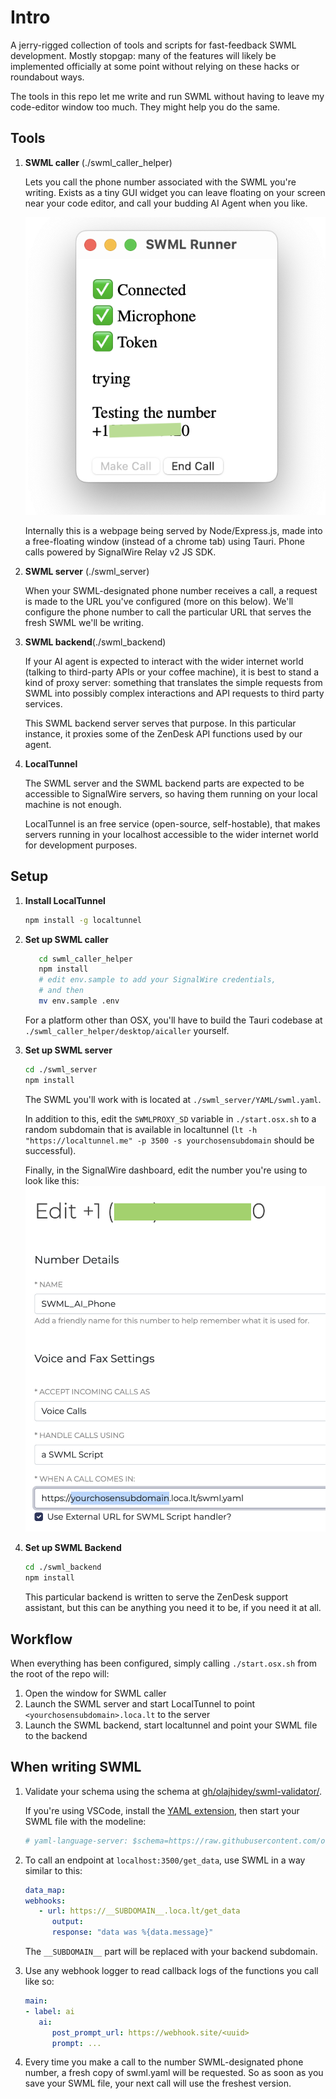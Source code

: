 # Intro

A jerry-rigged collection of tools and scripts for fast-feedback SWML development.
Mostly stopgap: many of the features will likely be implemented officially at
some point without relying on these hacks or roundabout ways.

The tools in this repo let me write and run SWML without having
to leave my code-editor window too much. They might help you do the same.

## Tools

1. **SWML caller** (./swml_caller_helper)

   Lets you call the phone number associated with the SWML you're
   writing. Exists as a tiny GUI widget you can leave floating
   on your screen near your code editor, and call your budding AI Agent
   when you like.

   ![ScreenShot of the SWML applet](./readme_images/swml_caller_sc.png)

   Internally this is a webpage being served by Node/Express.js, made into a
   free-floating window (instead of a chrome tab) using Tauri. Phone calls
   powered by SignalWire Relay v2 JS SDK.

2. **SWML server** (./swml_server)

   When your SWML-designated phone number receives a call, a request is made
   to the URL you've configured (more on this below).
   We'll configure the phone number to call the particular URL that serves the
   fresh SWML we'll be writing.

3. **SWML backend**(./swml_backend)

   If your AI agent is expected to interact with the wider internet world
   (talking to third-party APIs or your coffee machine), it is best to stand
   a kind of proxy server: something that translates the simple requests from SWML
   into possibly complex interactions and API requests to third party services.

   This SWML backend server serves that purpose. In this particular instance, it
   proxies some of the ZenDesk API functions used by our agent.

4. **LocalTunnel**

   The SWML server and the SWML backend parts are expected to be
   accessible to SignalWire servers, so having them running on your
   local machine is not enough.

   LocalTunnel is an free service (open-source, self-hostable), that makes servers
   running in your localhost accessible to the wider internet world for development
   purposes.

## Setup

1. **Install LocalTunnel**

   ```bash
   npm install -g localtunnel
   ```

2. **Set up SWML caller**

   ```bash
      cd swml_caller_helper
      npm install
      # edit env.sample to add your SignalWire credentials,
      # and then
      mv env.sample .env
   ```

   For a platform other than OSX, you'll have to build the
   Tauri codebase at `./swml_caller_helper/desktop/aicaller` yourself.

3. **Set up SWML server**

   ```bash
   cd ./swml_server
   npm install
   ```

   The SWML you'll work with is located at `./swml_server/YAML/swml.yaml`.

   In addition to this, edit the `SWMLPROXY_SD` variable in `./start.osx.sh`
   to a random subdomain that is available in localtunnel
   (`lt -h "https://localtunnel.me" -p 3500 -s yourchosensubdomain` should be successful).

   Finally, in the SignalWire dashboard, edit the number you're using to look like this:
   ![screenshot of SignalWire dashboard](./readme_images/edit_dashboard.png)

4. **Set up SWML Backend**

   ```bash
   cd ./swml_backend
   npm install
   ```

   This particular backend is written to serve the ZenDesk support assistant,
   but this can be anything you need it to be, if you need it at all.

## Workflow

When everything has been configured, simply calling `./start.osx.sh` from
the root of the repo will:

1. Open the window for SWML caller
2. Launch the SWML server and start LocalTunnel to point `<yourchosensubdomain>.loca.lt` to the server
3. Launch the SWML backend, start localtunnel and point your SWML file to the backend

## When writing SWML

1. Validate your schema using the schema at
   [gh/olajhidey/swml-validator/](https://github.com/olajhidey/swml-validator/tree/master/schema).

   If you're using VSCode, install the [YAML extension](https://marketplace.visualstudio.com/items?itemName=redhat.vscode-yaml), then start your SWML file with the modeline:

   ```yaml
   # yaml-language-server: $schema=https://raw.githubusercontent.com/olajhidey/swml-validator/master/schema/swml-schema.json
   ```

2. To call an endpoint at `localhost:3500/get_data`, use SWML in a way
   similar to this:

   ```yaml
   data_map:
   webhooks:
      - url: https://__SUBDOMAIN__.loca.lt/get_data
         output:
         response: "data was %{data.message}"
   ```

   The `__SUBDOMAIN__` part will be replaced with your backend subdomain.

3. Use any webhook logger to read callback logs of the functions you
   call like so:

   ```yaml
   main:
   - label: ai
      ai:
         post_prompt_url: https://webhook.site/<uuid>
         prompt: ...
   ```

4. Every time you make a call to the number SWML-designated phone number, a fresh copy of
   swml.yaml will be requested. So as soon as you save your SWML file, your next call will use
   the freshest version.
